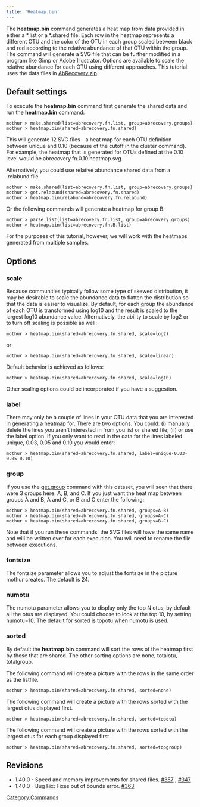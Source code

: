 ```yaml
---
title: 'Heatmap.bin'
---
```

The **heatmap.bin** command generates a heat map
from data provided in either a \*.list or a \*.shared file. Each row in
the heatmap represents a different OTU and the color of the OTU in each
group scaled between black and red according to the relative abundance
of that OTU within the group. The command will generate a SVG file that
can be further modified in a program like Gimp or Adobe Illustrator.
Options are available to scale the relative abundance for each OTU using
different approaches. This tutorial uses the data files in [
AbRecovery.zip](Media:AbRecovery.zip).

## Default settings

To execute the **heatmap.bin** command first generate the shared data and
run the **heatmap.bin** command:

    mothur > make.shared(list=abrecovery.fn.list, group=abrecovery.groups)
    mothur > heatmap.bin(shared=abrecovery.fn.shared)

This will generate 12 SVG files - a heat map for each OTU definition
between unique and 0.10 (because of the cutoff in the cluster command).
For example, the heatmap that is generated for OTUs defined at the 0.10
level would be abrecovery.fn.0.10.heatmap.svg.

Alternatively, you could use relative abundance shared data from a
.relabund file.

    mothur > make.shared(list=abrecovery.fn.list, group=abrecovery.groups)
    mothur > get.relabund(shared=abrecovery.fn.shared)
    mothur > heatmap.bin(relabund=abrecovery.fn.relabund)

Or the following commands will generate a heatmap for group B:

    mothur > parse.list(list=abrecovery.fn.list, group=abrecovery.groups)
    mothur > heatmap.bin(list=abrecovery.fn.B.list)

For the purposes of this tutorial, however, we will work with the
heatmaps generated from multiple samples.

## Options

### scale

Because communities typically follow some type of skewed distribution,
it may be desirable to scale the abundance data to flatten the
distribution so that the data is easier to visualize. By default, for
each group the abundance of each OTU is transformed using log10 and the
result is scaled to the largest log10 abundance value. Alternatively,
the ability to scale by log2 or to turn off scaling is possible as well:

    mothur > heatmap.bin(shared=abrecovery.fn.shared, scale=log2)

or

    mothur > heatmap.bin(shared=abrecovery.fn.shared, scale=linear)

Default behavior is achieved as follows:

    mothur > heatmap.bin(shared=abrecovery.fn.shared, scale=log10)

Other scaling options could be incorporated if you have a suggestion.

### label

There may only be a couple of lines in your OTU data that you are
interested in generating a heatmap for. There are two options. You
could: (i) manually delete the lines you aren\'t interested in from you
list or shared file; (ii) or use the label option. If you only want to
read in the data for the lines labeled unique, 0.03, 0.05 and 0.10 you
would enter:

    mothur > heatmap.bin(shared=abrecovery.fn.shared, label=unique-0.03-0.05-0.10)

### group

If you use the [get.group](get.group) command with this
dataset, you will seen that there were 3 groups here: A, B, and C. If
you just want the heat map between groups A and B, A and C, or B and C
enter the following:

    mothur > heatmap.bin(shared=abrecovery.fn.shared, groups=A-B)
    mothur > heatmap.bin(shared=abrecovery.fn.shared, groups=A-C)
    mothur > heatmap.bin(shared=abrecovery.fn.shared, groups=B-C)

Note that if you run these commands, the SVG files will have the same
name and will be written over for each execution. You will need to
rename the file between executions.

### fontsize

The fontsize parameter allows you to adjust the fontsize in the picture
mothur creates. The default is 24.

### numotu

The numotu parameter allows you to display only the top N otus, by
default all the otus are displayed. You could choose to look at the top
10, by setting numotu=10. The default for sorted is topotu when numotu
is used.

### sorted

By default the **heatmap.bin** command will sort the rows of the heatmap
first by those that are shared. The other sorting options are none,
totalotu, totalgroup.

The following command will create a picture with the rows in the same
order as the listfile.

    mothur > heatmap.bin(shared=abrecovery.fn.shared, sorted=none)

The following command will create a picture with the rows sorted with
the largest otus displayed first.

    mothur > heatmap.bin(shared=abrecovery.fn.shared, sorted=topotu)

The following command will create a picture with the rows sorted with
the largest otus for each group displayed first.

    mothur > heatmap.bin(shared=abrecovery.fn.shared, sorted=topgroup)

## Revisions

-   1.40.0 - Speed and memory improvements for shared files.
    [\#357](https://github.com/mothur/mothur/issues/357) ,
    [\#347](https://github.com/mothur/mothur/issues/347)
-   1.40.0 - Bug Fix: Fixes out of bounds error.
    [\#363](https://github.com/mothur/mothur/issues/363)

[Category:Commands](Category:Commands)

